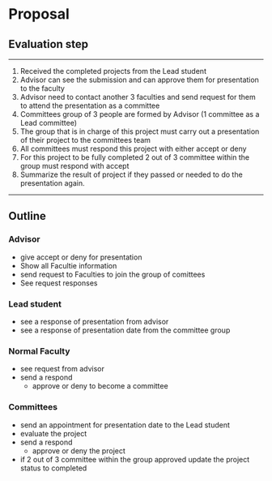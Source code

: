 # Proposal
## Evaluation step
------
1. Received the completed projects from the Lead student
2. Advisor can see the submission and can approve them for presentation to the faculty
3. Advisor need to contact another 3 faculties and send request for them to attend the presentation as a committee
4. Committees group of 3 people are formed by Advisor (1 committee as a Lead committee)
5. The group that is in charge of this project must carry out a presentation of their project to the committees team
6. All committees must respond this project with either accept or deny
7. For this project to be fully completed 2 out of 3 committee within the group must respond with accept
8. Summarize the result of project if they passed or needed to do the presentation again.
------
## Outline 
### Advisor
  * give accept or deny for presentation
  * Show all Facultie information
  * send request to Faculties to join the group of comittees
  * See request responses
### Lead student
  * see a response of presentation from advisor
  * see a response of presentation date from the committee group
### Normal Faculty 
  * see request from advisor
  * send a respond
    * approve or deny to become a committee
    
### Committees 
  * send an appointment for presentation date to the Lead student
  * evaluate the project
  * send a respond
    * approve or deny the project
  * if 2 out of 3 committee within the group approved update the project status to completed
